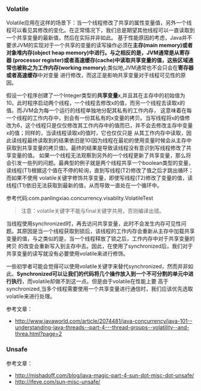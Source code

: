 


### Volatile
Volatile应用在这样的场景下：当一个线程修改了共享的属性变量值，另外一个线程可以看见其修改的变化。在正常情况下，我们总是期望其他线程可以一直读取到一个共享变量的最新值，然后在实际并非如此。
基于性能原因的考虑，Java并不要求JVM的实现对于一个共享的变量的读写操作必须在**主存(main memory)或者对象堆内存(object heap memory)**中进行。与之相反的是，JVM通常是从**寄存器
(processor register)或者高速缓存(cache)**中读取共享变量的值，这些区域通常也被称之为**工作内存(working memory)**;类似地,JVM通常也不会只会在**寄存器或者高速缓存**中对变量
进行修改，而这正是影响共享变量对于线程可见性的原因。

假设一个程序创建了一个Integer类型的**共享变量**x,并且其在主存中的初始值为10。此时程序启动两个线程，一个线程去修改x的值，而另一个线程去读取x的值。而JVM会为每一个运行的线程单独地分配其私有的工作内存，
这意味着在每一个线程的工作内存中，到会有一份其私有的x变量的拷贝。当写线程将x的值修改为6，这个线程只是仅仅修改其工作内存中的值而已，并不会去修改主存中变量x的值；同样的，当读线程读取x的值时，它也仅仅只是
从其工作内存中读取，因此读线程最终读取到的结果依旧是10(因为线程在最初的使用变量时候会从主存中获取到共享变量的拷贝值)。最终的结果是导致读线程没有意识到写线程修改了共享变量的值。
如果一个线程无法观察到另外的一个线程更新了共享变量，那么将会引发一些列的问题。最典型的例子就是两个线程共享一个boolean类型的变量，读线程(T1)根据这个值在不停的轮询，直到写线程(T2)修改了值之后才跳出循环；而如果不使用
volatile关键字修饰共享变量，即使写线程(T2)修改了变量的值，读线程(T1)依旧无法获取到最新的值，从而导致一直处在一个循环中。

参考代码:com.panlingxiao.concurrency.visablity.VolatileTest

> 注意：volatile关键字不能与final关键字共用，否则编译出错。


当线程使用synchronized时，再去访问共享变量，此时不会发生内存可见性问题。其原因是当一个线程获取到锁后，该线程的工作内存会重新从主存中加载共享变量的值，与之类似的是，当一个线程释放了锁之后，工作内存中对于共享变量的拷贝
的改变会重新写入到主存中去。因此，在使用了synchronized后，我们对于共享变量的读写就没有必要使用volatile来进行修饰。

一些初学者可能会觉得可以使用volatile关键字来替代synchronized，然而并非如此。**Synchronized可以让我们的代码将几个操作放入到一个不可分割的单元中进行执行**，而volatile却做不到这一点。但是由于volatile在性能上要
高于synchronized,当多个线程需要使用一个共享变量进行通信时，我们应该优先选取volatile来进行处理。

参考文章：

- http://www.javaworld.com/article/2074481/java-concurrency/java-101--understanding-java-threads--part-4---thread-groups--volatility--and-threa.html?page=2

### Unsafe

参考文章：
- http://mishadoff.com/blog/java-magic-part-4-sun-dot-misc-dot-unsafe/
- http://ifeve.com/sun-misc-unsafe/